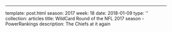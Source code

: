 ---
template: post.html
season: 2017
week: 18
date: 2018-01-09
type: ''
collection: articles
title: WildCard Round of the NFL 2017 season - PowerRankings
description: The Chiefs at it again

